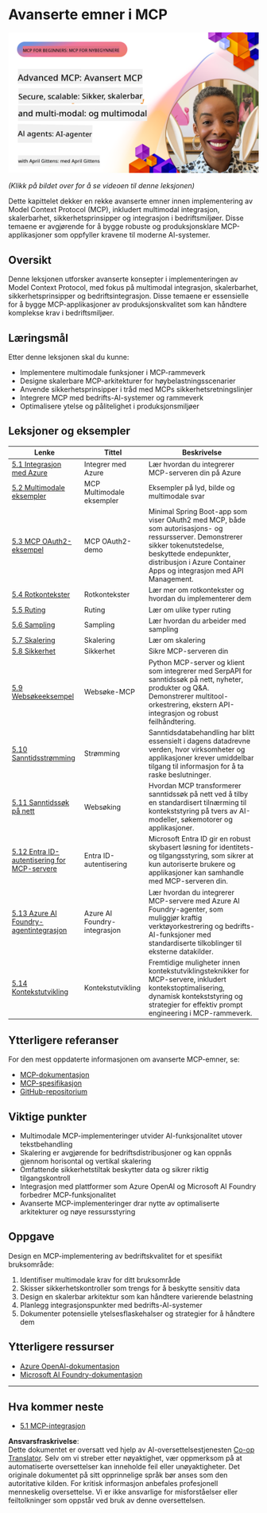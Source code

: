<!--
CO_OP_TRANSLATOR_METADATA:
{
  "original_hash": "d204bc94ea6027d06a703b21b711ca57",
  "translation_date": "2025-08-18T15:38:01+00:00",
  "source_file": "05-AdvancedTopics/README.md",
  "language_code": "no"
}
-->
# Avanserte emner i MCP

[![Avansert MCP: Sikker, skalerbar og multimodal AI-agenter](../../../translated_images/06.42259eaf91fccfc6d06ef1c126c9db04bbff9e5f60a87b782a2ec2616163142f.no.png)](https://youtu.be/4yjmGvJzYdY)

_(Klikk på bildet over for å se videoen til denne leksjonen)_

Dette kapittelet dekker en rekke avanserte emner innen implementering av Model Context Protocol (MCP), inkludert multimodal integrasjon, skalerbarhet, sikkerhetsprinsipper og integrasjon i bedriftsmiljøer. Disse temaene er avgjørende for å bygge robuste og produksjonsklare MCP-applikasjoner som oppfyller kravene til moderne AI-systemer.

## Oversikt

Denne leksjonen utforsker avanserte konsepter i implementeringen av Model Context Protocol, med fokus på multimodal integrasjon, skalerbarhet, sikkerhetsprinsipper og bedriftsintegrasjon. Disse temaene er essensielle for å bygge MCP-applikasjoner av produksjonskvalitet som kan håndtere komplekse krav i bedriftsmiljøer.

## Læringsmål

Etter denne leksjonen skal du kunne:

- Implementere multimodale funksjoner i MCP-rammeverk
- Designe skalerbare MCP-arkitekturer for høybelastningsscenarier
- Anvende sikkerhetsprinsipper i tråd med MCPs sikkerhetsretningslinjer
- Integrere MCP med bedrifts-AI-systemer og rammeverk
- Optimalisere ytelse og pålitelighet i produksjonsmiljøer

## Leksjoner og eksempler

| Lenke | Tittel | Beskrivelse |
|-------|--------|-------------|
| [5.1 Integrasjon med Azure](./mcp-integration/README.md) | Integrer med Azure | Lær hvordan du integrerer MCP-serveren din på Azure |
| [5.2 Multimodale eksempler](./mcp-multi-modality/README.md) | MCP Multimodale eksempler | Eksempler på lyd, bilde og multimodale svar |
| [5.3 MCP OAuth2-eksempel](../../../05-AdvancedTopics/mcp-oauth2-demo) | MCP OAuth2-demo | Minimal Spring Boot-app som viser OAuth2 med MCP, både som autorisasjons- og ressursserver. Demonstrerer sikker tokenutstedelse, beskyttede endepunkter, distribusjon i Azure Container Apps og integrasjon med API Management. |
| [5.4 Rotkontekster](./mcp-root-contexts/README.md) | Rotkontekster | Lær mer om rotkontekster og hvordan du implementerer dem |
| [5.5 Ruting](./mcp-routing/README.md) | Ruting | Lær om ulike typer ruting |
| [5.6 Sampling](./mcp-sampling/README.md) | Sampling | Lær hvordan du arbeider med sampling |
| [5.7 Skalering](./mcp-scaling/README.md) | Skalering | Lær om skalering |
| [5.8 Sikkerhet](./mcp-security/README.md) | Sikkerhet | Sikre MCP-serveren din |
| [5.9 Websøkeeksempel](./web-search-mcp/README.md) | Websøke-MCP | Python MCP-server og klient som integrerer med SerpAPI for sanntidssøk på nett, nyheter, produkter og Q&A. Demonstrerer multitool-orkestrering, ekstern API-integrasjon og robust feilhåndtering. |
| [5.10 Sanntidsstrømming](./mcp-realtimestreaming/README.md) | Strømming | Sanntidsdatabehandling har blitt essensielt i dagens datadrevne verden, hvor virksomheter og applikasjoner krever umiddelbar tilgang til informasjon for å ta raske beslutninger. |
| [5.11 Sanntidssøk på nett](./mcp-realtimesearch/README.md) | Websøking | Hvordan MCP transformerer sanntidssøk på nett ved å tilby en standardisert tilnærming til kontekststyring på tvers av AI-modeller, søkemotorer og applikasjoner. |
| [5.12 Entra ID-autentisering for MCP-servere](./mcp-security-entra/README.md) | Entra ID-autentisering | Microsoft Entra ID gir en robust skybasert løsning for identitets- og tilgangsstyring, som sikrer at kun autoriserte brukere og applikasjoner kan samhandle med MCP-serveren din. |
| [5.13 Azure AI Foundry-agentintegrasjon](./mcp-foundry-agent-integration/README.md) | Azure AI Foundry-integrasjon | Lær hvordan du integrerer MCP-servere med Azure AI Foundry-agenter, som muliggjør kraftig verktøyorkestrering og bedrifts-AI-funksjoner med standardiserte tilkoblinger til eksterne datakilder. |
| [5.14 Kontekstutvikling](./mcp-contextengineering/README.md) | Kontekstutvikling | Fremtidige muligheter innen kontekstutviklingsteknikker for MCP-servere, inkludert kontekstoptimalisering, dynamisk kontekststyring og strategier for effektiv prompt engineering i MCP-rammeverk. |

## Ytterligere referanser

For den mest oppdaterte informasjonen om avanserte MCP-emner, se:
- [MCP-dokumentasjon](https://modelcontextprotocol.io/)
- [MCP-spesifikasjon](https://spec.modelcontextprotocol.io/)
- [GitHub-repositorium](https://github.com/modelcontextprotocol)

## Viktige punkter

- Multimodale MCP-implementeringer utvider AI-funksjonalitet utover tekstbehandling
- Skalering er avgjørende for bedriftsdistribusjoner og kan oppnås gjennom horisontal og vertikal skalering
- Omfattende sikkerhetstiltak beskytter data og sikrer riktig tilgangskontroll
- Integrasjon med plattformer som Azure OpenAI og Microsoft AI Foundry forbedrer MCP-funksjonalitet
- Avanserte MCP-implementeringer drar nytte av optimaliserte arkitekturer og nøye ressursstyring

## Oppgave

Design en MCP-implementering av bedriftskvalitet for et spesifikt bruksområde:

1. Identifiser multimodale krav for ditt bruksområde
2. Skisser sikkerhetskontroller som trengs for å beskytte sensitiv data
3. Design en skalerbar arkitektur som kan håndtere varierende belastning
4. Planlegg integrasjonspunkter med bedrifts-AI-systemer
5. Dokumenter potensielle ytelsesflaskehalser og strategier for å håndtere dem

## Ytterligere ressurser

- [Azure OpenAI-dokumentasjon](https://learn.microsoft.com/en-us/azure/ai-services/openai/)
- [Microsoft AI Foundry-dokumentasjon](https://learn.microsoft.com/en-us/ai-services/)

---

## Hva kommer neste

- [5.1 MCP-integrasjon](./mcp-integration/README.md)

**Ansvarsfraskrivelse**:  
Dette dokumentet er oversatt ved hjelp av AI-oversettelsestjenesten [Co-op Translator](https://github.com/Azure/co-op-translator). Selv om vi streber etter nøyaktighet, vær oppmerksom på at automatiserte oversettelser kan inneholde feil eller unøyaktigheter. Det originale dokumentet på sitt opprinnelige språk bør anses som den autoritative kilden. For kritisk informasjon anbefales profesjonell menneskelig oversettelse. Vi er ikke ansvarlige for misforståelser eller feiltolkninger som oppstår ved bruk av denne oversettelsen.